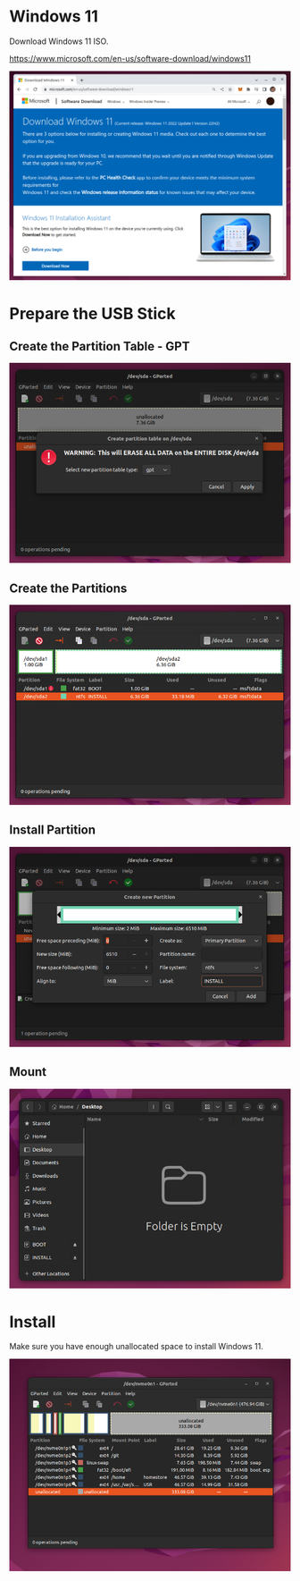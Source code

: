 # Windows 11

Download Windows 11 ISO.

https://www.microsoft.com/en-us/software-download/windows11

![](win11.png)

# Prepare the USB Stick

## Create the Partition Table - GPT

![](partition-table.png)

## Create the Partitions

![](partitioned.png)

## Install Partition

![](install--partition.png)

## Mount

![](mounted.png)

# Install

Make sure you have enough unallocated space to install Windows 11.

![](unallocated.png)